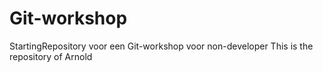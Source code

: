# Git-workshop
StartingRepository voor een Git-workshop voor non-developer
This is the repository of Arnold
